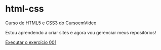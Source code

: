 # html-css
Curso de HTML5 e CSS3 do CursoemVideo

Estou aprendendo a criar sites e agora vou gerenciar meus repositórios!

<a href="https://gabrielvsilvadev.github.io/html-css/exercicios/ex001/index.html">Executar o exercício 001</a>